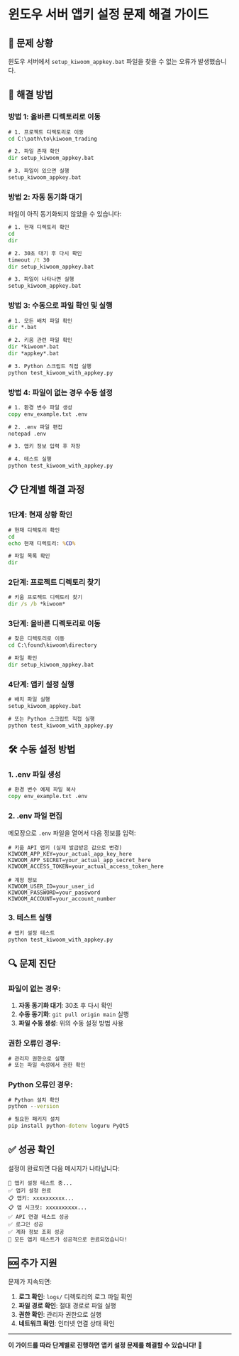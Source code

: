 # 윈도우 서버 앱키 설정 문제 해결 가이드

## 🚨 문제 상황
윈도우 서버에서 `setup_kiwoom_appkey.bat` 파일을 찾을 수 없는 오류가 발생했습니다.

## 🔧 해결 방법

### 방법 1: 올바른 디렉토리로 이동

```cmd
# 1. 프로젝트 디렉토리로 이동
cd C:\path\to\kiwoom_trading

# 2. 파일 존재 확인
dir setup_kiwoom_appkey.bat

# 3. 파일이 있으면 실행
setup_kiwoom_appkey.bat
```

### 방법 2: 자동 동기화 대기

파일이 아직 동기화되지 않았을 수 있습니다:

```cmd
# 1. 현재 디렉토리 확인
cd
dir

# 2. 30초 대기 후 다시 확인
timeout /t 30
dir setup_kiwoom_appkey.bat

# 3. 파일이 나타나면 실행
setup_kiwoom_appkey.bat
```

### 방법 3: 수동으로 파일 확인 및 실행

```cmd
# 1. 모든 배치 파일 확인
dir *.bat

# 2. 키움 관련 파일 확인
dir *kiwoom*.bat
dir *appkey*.bat

# 3. Python 스크립트 직접 실행
python test_kiwoom_with_appkey.py
```

### 방법 4: 파일이 없는 경우 수동 설정

```cmd
# 1. 환경 변수 파일 생성
copy env_example.txt .env

# 2. .env 파일 편집
notepad .env

# 3. 앱키 정보 입력 후 저장

# 4. 테스트 실행
python test_kiwoom_with_appkey.py
```

## 📋 단계별 해결 과정

### 1단계: 현재 상황 확인
```cmd
# 현재 디렉토리 확인
cd
echo 현재 디렉토리: %CD%

# 파일 목록 확인
dir
```

### 2단계: 프로젝트 디렉토리 찾기
```cmd
# 키움 프로젝트 디렉토리 찾기
dir /s /b *kiwoom*
```

### 3단계: 올바른 디렉토리로 이동
```cmd
# 찾은 디렉토리로 이동
cd C:\found\kiwoom\directory

# 파일 확인
dir setup_kiwoom_appkey.bat
```

### 4단계: 앱키 설정 실행
```cmd
# 배치 파일 실행
setup_kiwoom_appkey.bat

# 또는 Python 스크립트 직접 실행
python test_kiwoom_with_appkey.py
```

## 🛠️ 수동 설정 방법

### 1. .env 파일 생성
```cmd
# 환경 변수 예제 파일 복사
copy env_example.txt .env
```

### 2. .env 파일 편집
메모장으로 `.env` 파일을 열어서 다음 정보를 입력:

```env
# 키움 API 앱키 (실제 발급받은 값으로 변경)
KIWOOM_APP_KEY=your_actual_app_key_here
KIWOOM_APP_SECRET=your_actual_app_secret_here
KIWOOM_ACCESS_TOKEN=your_actual_access_token_here

# 계정 정보
KIWOOM_USER_ID=your_user_id
KIWOOM_PASSWORD=your_password
KIWOOM_ACCOUNT=your_account_number
```

### 3. 테스트 실행
```cmd
# 앱키 설정 테스트
python test_kiwoom_with_appkey.py
```

## 🔍 문제 진단

### 파일이 없는 경우:
1. **자동 동기화 대기**: 30초 후 다시 확인
2. **수동 동기화**: `git pull origin main` 실행
3. **파일 수동 생성**: 위의 수동 설정 방법 사용

### 권한 오류인 경우:
```cmd
# 관리자 권한으로 실행
# 또는 파일 속성에서 권한 확인
```

### Python 오류인 경우:
```cmd
# Python 설치 확인
python --version

# 필요한 패키지 설치
pip install python-dotenv loguru PyQt5
```

## ✅ 성공 확인

설정이 완료되면 다음 메시지가 나타납니다:

```
🔑 앱키 설정 테스트 중...
✅ 앱키 설정 완료
📋 앱키: xxxxxxxxxx...
📋 앱 시크릿: xxxxxxxxxx...
✅ API 연결 테스트 성공
✅ 로그인 성공
✅ 계좌 정보 조회 성공
🎉 모든 앱키 테스트가 성공적으로 완료되었습니다!
```

## 🆘 추가 지원

문제가 지속되면:

1. **로그 확인**: `logs/` 디렉토리의 로그 파일 확인
2. **파일 경로 확인**: 절대 경로로 파일 실행
3. **권한 확인**: 관리자 권한으로 실행
4. **네트워크 확인**: 인터넷 연결 상태 확인

---

**이 가이드를 따라 단계별로 진행하면 앱키 설정 문제를 해결할 수 있습니다!** 🚀 